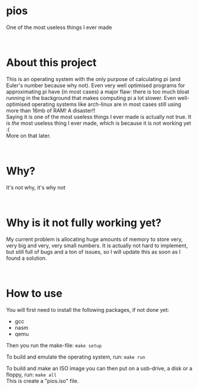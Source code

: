 # pios
One of the most useless things I ever made

<br/>

# About this project
This is an operating system with the only purpose of calculating pi (and Euler's number because why not). Even very well optimised programs for approximating pi have (in most cases) a major flaw: there is too much bloat running in the background that makes computing pi a lot slower. Even well-optimised operating systems like arch-linux are in most cases still using more than 16mb of RAM! A disaster!!  
Saying it is one of the most useless things I ever made is actually not true. It is _the_ most useless thing I ever made, which is because it is not working yet :(  
More on that later.  

<br/>

# Why?
It's not why, it's why not

<br/>

# Why is it not fully working yet?
My current problem is allocating huge amounts of memory to store very, very big and very, very small numbers. It is actually not hard to implement, but still full of bugs and a ton of issues, so I will update this as soon as I found a solution.  

<br/>

# How to use
You will first need to install the following packages, if not done yet:
  - gcc
  - nasm
  - qemu

Then you run the make-file: `make setup`  

To build and emulate the operating system, run: `make run`  

To build and make an ISO image you can then put on a usb-drive, a disk or a floppy, run: `make all`  
This is create a "pios.iso" file.
